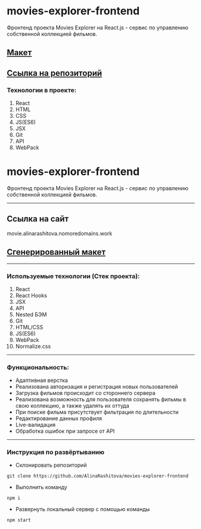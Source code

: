 # movies-explorer-frontend
Фронтенд проекта Movies Explorer на React.js - сервис по управлению собственной коллекцией фильмов.

## [Макет](https://disk.yandex.ru/d/tyC0Tc-gZW9nAw)
## [Ссылка на репозиторий](https://github.com/DmitrySavelev/movies-explorer-frontend/tree/level-2)
### Технологии в проекте:
1. React
2. HTML
3. CSS
4. JS(ES6)
5. JSX
6. Git
7. API
8. WebPack

# movies-explorer-frontend
Фронтенд проекта Movies Explorer на React.js - сервис по управлению собственной коллекцией фильмов.
***
## Ссылка на сайт
movie.alinarashitova.nomoredomains.work
## [Сгенерированный макет](https://drive.google.com/file/d/1XHNxzwLKVgzeEqH29udMmDWCsOCZmqUV/view?usp=sharing)
***
### Используемые технологии (Стек проекта):
1. React
2. React Hooks
3. JSX
4. API
5. Nested БЭМ
6. Git
7. HTML/CSS
8. JS(ES6)
9. WebPack
10. Normalize.css
***

### Функциональность:
* Адаптивная верстка
* Реализована авторизация и регистрация новых пользователей
* Загрузка фильмов происходит со стороннего сервера
* Реализована возможность для пользователя сохранять фильмы в свою коллекцию, а также удалять их оттуда
* При поиске фильма присутствует фильтрация по длительности
* Редактирование данных профиля
* Live-валидация
* Обработка ошибок при запросе от API
***
### Инструкция по развёртыванию
* Склонировать репозиторий

```git clone https://github.com/AlinaRashitova/movies-explorer-frontend```

* Выполнить команду

```npm i```

* Развернуть локальный сервер с помощью команды

```npm start```